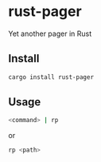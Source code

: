 # rust-pager

Yet another pager in Rust

## Install

```sh
cargo install rust-pager
```

## Usage

```sh
<command> | rp
```

or

```sh
rp <path>
```
